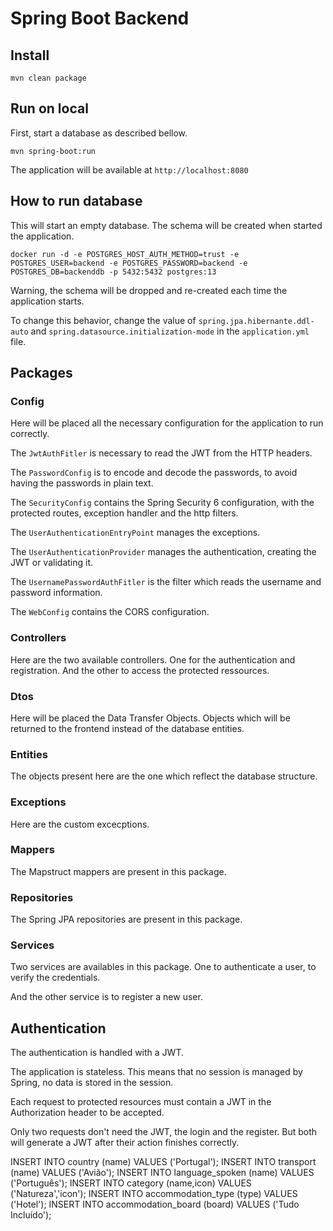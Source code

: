 # Spring Boot Backend

## Install

```
mvn clean package
```

## Run on local

First, start a database as described bellow.

```
mvn spring-boot:run
```

The application will be available at `http://localhost:8080`

## How to run database

This will start an empty database. The schema will be created when started the application.

```
docker run -d -e POSTGRES_HOST_AUTH_METHOD=trust -e POSTGRES_USER=backend -e POSTGRES_PASSWORD=backend -e POSTGRES_DB=backenddb -p 5432:5432 postgres:13
```

Warning, the schema will be dropped and re-created each time the application starts.

To change this behavior, change the value of `spring.jpa.hibernante.ddl-auto` and `spring.datasource.initialization-mode` in the `application.yml` file.

## Packages

### Config

Here will be placed all the necessary configuration for the application to run correctly.

The `JwtAuthFitler` is necessary to read the JWT from the HTTP headers.

The `PasswordConfig` is to encode and decode the passwords, to avoid having the passwords in plain text.

The `SecurityConfig` contains the Spring Security 6 configuration, with the protected routes, exception handler and the http filters.

The `UserAuthenticationEntryPoint` manages the exceptions.

The `UserAuthenticationProvider` manages the authentication, creating the JWT or validating it.

The `UsernamePasswordAuthFitler` is the filter which reads the username and password information.

The `WebConfig` contains the CORS configuration.

### Controllers

Here are the two available controllers. One for the authentication and registration. And the other to access the protected ressources.

### Dtos

Here will be placed the Data Transfer Objects. Objects which will be returned to the frontend instead of the database entities.

### Entities

The objects present here are the one which reflect the database structure.

### Exceptions

Here are the custom excecptions.

### Mappers

The Mapstruct mappers are present in this package.

### Repositories

The Spring JPA repositories are present in this package.

### Services

Two services are availables in this package. One to authenticate a user, to verify the credentials. 

And the other service is to register a new user.

## Authentication

The authentication is handled with a JWT.

The application is stateless. This means that no session is managed by Spring, no data is stored in the session.

Each request to protected resources must contain a JWT in the Authorization header to be accepted.

Only two requests don't need the JWT, the login and the register. But both will generate a JWT after their action finishes correctly.


INSERT INTO country (name) VALUES ('Portugal');
INSERT INTO transport (name) VALUES ('Avião');
INSERT INTO language_spoken (name) VALUES ('Português');
INSERT INTO category (name,icon) VALUES ('Natureza','icon');
INSERT INTO accommodation_type (type) VALUES ('Hotel');
INSERT INTO accommodation_board (board) VALUES ('Tudo Incluído');